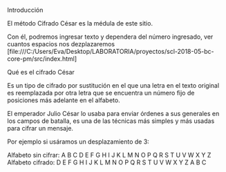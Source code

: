 Introducción

El método Cifrado César es la médula de este sitio.

Con él, podremos ingresar texto y dependera del número ingresado, ver cuantos espacios nos dezplazaremos
[file:///C:/Users/Eva/Desktop/LABORATORIA/proyectos/scl-2018-05-bc-core-pm/src/index.html]

Qué es el cifrado César

Es un tipo de cifrado por sustitución en el que una letra en el texto original es reemplazada por otra letra que se encuentra un número fijo de posiciones más adelante en el alfabeto.

El emperador Julio César lo usaba para enviar órdenes a sus generales en los campos de batalla, es una de las técnicas más simples y más usadas para cifrar un mensaje.

Por ejemplo si usáramos un desplazamiento de 3:

Alfabeto sin cifrar: A B C D E F G H I J K L M N O P Q R S T U V W X Y Z
Alfabeto cifrado: D E F G H I J K L M N O P Q R S T U V W X Y Z A B C